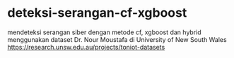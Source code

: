 # deteksi-serangan-cf-xgboost
mendeteksi serangan siber dengan metode cf, xgboost dan hybrid
menggunakan dataset Dr. Nour Moustafa di University of New South Wales 
https://research.unsw.edu.au/projects/toniot-datasets
